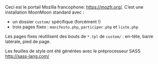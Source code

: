 Ceci est le portail Mozilla francophone: <https://mozfr.org/>. C’est une installation MoonMoon standard avec :
 * un dossier `custom/` spécifique (forcément !)
 * trois pages fixes : `manifesto.php`, `participer.php` et `liste.php`

Les pages fixes réutilisent des bouts de `*.tpl` de `custom/` : en-tête, barre
 latérale, pied de page.

Les feuilles de style ont été générées avec le préprocesseur SASS http://sass-lang.com/

